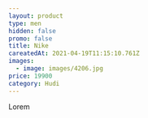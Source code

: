 ```yaml
---
layout: product
type: men
hidden: false
promo: false
title: Nike
careatedAt: 2021-04-19T11:15:10.761Z
images:
  - image: images/4206.jpg
price: 19900
category: Hudi
---
```

Lorem